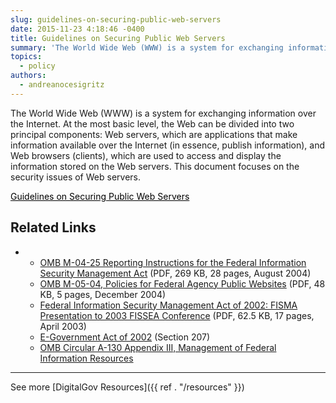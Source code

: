 ```yaml
---
slug: guidelines-on-securing-public-web-servers
date: 2015-11-23 4:18:46 -0400
title: Guidelines on Securing Public Web Servers
summary: 'The World Wide Web (WWW) is a system for exchanging information over the Internet. At the most basic level, the Web can be divided into two principal components: Web servers, which are applications that make information available over the Internet (in essence, publish information), and Web browsers (clients), which are used to access and display'
topics:
  - policy
authors:
  - andreanocesigritz
---
```


The World Wide Web (WWW) is a system for exchanging information over the Internet. At the most basic level, the Web can be divided into two principal components: Web servers, which are applications that make information available over the Internet (in essence, publish information), and Web browsers (clients), which are used to access and display the information stored on the Web servers. This document focuses on the security issues of Web servers.

<a class="button" style="color: #000000" href="http://csrc.nist.gov/publications/nistpubs/800-44-ver2/SP800-44v2.pdf">Guidelines on Securing Public Web Servers</a><a><br /> </a>

## Related Links

  *   * [OMB M-04-25 Reporting Instructions for the Federal Information Security Management Act](https://www.whitehouse.gov/sites/whitehouse.gov/files/omb/memoranda/2004/m04-25.pdf) (PDF, 269 KB, 28 pages, August 2004)
      * [OMB M-05-04, Policies for Federal Agency Public Websites](https://www.whitehouse.gov/sites/whitehouse.gov/files/omb/memoranda/2005/m05-04.pdf) (PDF, 48 KB, 5 pages, December 2004)
      * [Federal Information Security Management Act of 2002: FISMA Presentation to 2003 FISSEA Conference](http://csrc.nist.gov/organizations/fissea/2003-conference/presentations/fissea-FISMA-030603.pdf) (PDF, 62.5 KB, 17 pages, April 2003)
      * [E-Government Act of 2002](http://www.archives.gov/about/laws/egov-act-section-207.html) (Section 207)
      * [OMB Circular A-130 Appendix III, Management of Federal Information Resources](https://obamawhitehouse.archives.gov/omb/circulars_a130_a130appendix_iii)

* * *

See more [DigitalGov Resources]({{ ref . "/resources" }})
